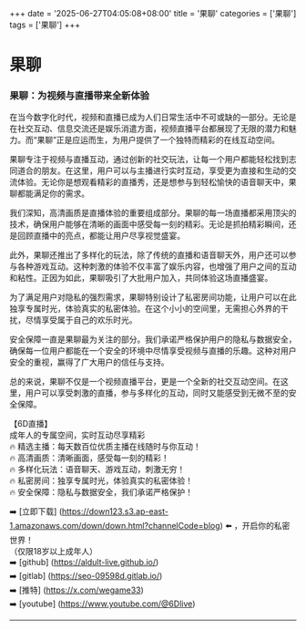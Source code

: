 +++
date = '2025-06-27T04:05:08+08:00'
title = '果聊'
categories = ['果聊']
tags = ['果聊']
+++

# 果聊

### 果聊：为视频与直播带来全新体验

在当今数字化时代，视频和直播已成为人们日常生活中不可或缺的一部分。无论是在社交互动、信息交流还是娱乐消遣方面，视频直播平台都展现了无限的潜力和魅力。而“果聊”正是应运而生，为用户提供了一个独特而精彩的在线互动空间。

果聊专注于视频与直播互动，通过创新的社交玩法，让每一个用户都能轻松找到志同道合的朋友。在这里，用户可以与主播进行实时互动，享受更为直接和生动的交流体验。无论你是想观看精彩的直播秀，还是想参与到轻松愉快的语音聊天中，果聊都能满足你的需求。

我们深知，高清画质是直播体验的重要组成部分。果聊的每一场直播都采用顶尖的技术，确保用户能够在清晰的画面中感受每一刻的精彩。无论是抓拍精彩瞬间，还是回顾直播中的亮点，都能让用户尽享视觉盛宴。

此外，果聊还推出了多样化的玩法，除了传统的直播和语音聊天外，用户还可以参与各种游戏互动。这种刺激的体验不仅丰富了娱乐内容，也增强了用户之间的互动和粘性。正因为如此，果聊吸引了大批用户加入，共同体验这场直播盛宴。

为了满足用户对隐私的强烈需求，果聊特别设计了私密房间功能，让用户可以在此独享专属时光，体验真实的私密体验。在这个小小的空间里，无需担心外界的干扰，尽情享受属于自己的欢乐时光。

安全保障一直是果聊最为关注的部分。我们承诺严格保护用户的隐私与数据安全，确保每一位用户都能在一个安全的环境中尽情享受视频与直播的乐趣。这种对用户安全的重视，赢得了广大用户的信任与支持。

总的来说，果聊不仅是一个视频直播平台，更是一个全新的社交互动空间。在这里，用户可以享受刺激的直播，参与多样化的互动，同时又能感受到无微不至的安全保障。

【6D直播】  
成年人的专属空间，实时互动尽享精彩  
🔥 精选主播：每天数百位优质主播在线随时与你互动！  
🔥 高清画质：清晰画面，感受每一刻的精彩！  
🔥 多样化玩法：语音聊天、游戏互动，刺激无穷！  
🔥 私密房间：独享专属时光，体验真实的私密体验！  
🔥 安全保障：隐私与数据安全，我们承诺严格保护！

➡️ [立即下载] (https://down123.s3.ap-east-1.amazonaws.com/down/down.html?channelCode=blog) ⬅️ ，开启你的私密世界！  
（仅限18岁以上成年人）  
➡️ [github] (https://aldult-live.github.io/)  
➡️ [gitlab] (https://seo-09598d.gitlab.io/)  
➡️ [推特] (https://x.com/wegame33)  
➡️ [youtube] (https://www.youtube.com/@6Dlive)

---
